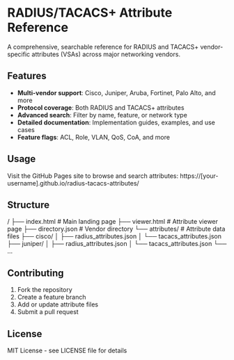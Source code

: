 # RADIUS/TACACS+ Attribute Reference

A comprehensive, searchable reference for RADIUS and TACACS+ vendor-specific attributes (VSAs) across major networking vendors.

## Features

- **Multi-vendor support**: Cisco, Juniper, Aruba, Fortinet, Palo Alto, and more
- **Protocol coverage**: Both RADIUS and TACACS+ attributes
- **Advanced search**: Filter by name, feature, or network type
- **Detailed documentation**: Implementation guides, examples, and use cases
- **Feature flags**: ACL, Role, VLAN, QoS, CoA, and more

## Usage

Visit the GitHub Pages site to browse and search attributes:
https://[your-username].github.io/radius-tacacs-attributes/

## Structure
/
├── index.html              # Main landing page
├── viewer.html             # Attribute viewer page
├── directory.json          # Vendor directory
└── attributes/            # Attribute data files
├── cisco/
│   ├── radius_attributes.json
│   └── tacacs_attributes.json
├── juniper/
│   ├── radius_attributes.json
│   └── tacacs_attributes.json
└── ...
## Contributing

1. Fork the repository
2. Create a feature branch
3. Add or update attribute files
4. Submit a pull request

## License

MIT License - see LICENSE file for details
